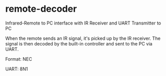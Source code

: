 # remote-decoder
Infrared-Remote to PC interface with IR Receiver and UART Transmitter to PC

When the remote sends an IR signal, it's picked up by the IR receiver. The signal is then decoded by
the built-in controller and sent to the PC via UART.

Format: NEC

UART: 8N1

